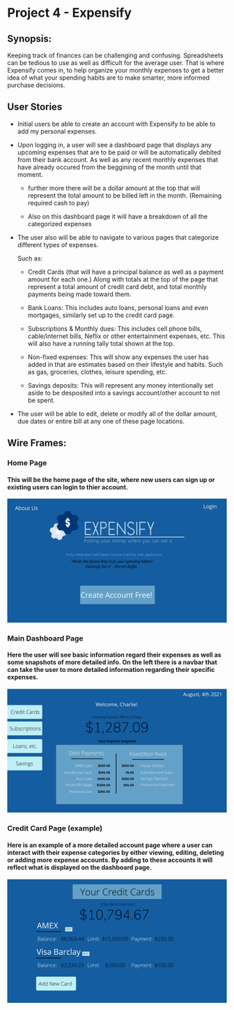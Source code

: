 # Project 4 - Expensify

## Synopsis: 

Keeping track of finances can be challenging and confusing.  Spreadsheets can be tedious to use as well as difficult for the average user.  That is where Expensify comes in, to help organize your monthly expenses to get a better idea of what your spending habits are to make smarter, more informed purchase decisions. 


## User Stories 

- Initial users be able to create an account with Expensify to be able to add my personal expenses. 

- Upon logging in, a user will see a dashboard page that displays any upcoming expenses that are to be paid or will be automatically debited from their bank account.  As well as any recent monthly expenses that have already occured from the beggining of the month until that moment.  

    - further more there will be a dollar amount at the top that will represent the total amount to be billed left in the month. (Remaining required cash to pay) 

    - Also on this dashboard page it will have a breakdown of all the categorized expenses

- The user also will be able to navigate to various pages that categorize different types of expenses. 

    Such as:  

    - Credit Cards (that will have a principal balance as well as a payment amount for each one.)  Along with totals at the top of the page that represent a total amount of credit card debt, and total monthly payments being made toward them. 

    - Bank Loans:  This includes auto loans, personal loans and even mortgages, similarly set up to the credit card page.

    - Subscriptions & Monthly dues:  This includes cell phone bills, cable/internet bills, Neflix or other entertainment expenses, etc.   This will also have a running tally total shown at the top.

    - Non-fixed expenses:  This will show any expenses the user has added in that are estimates based on their lifestyle and habits.  Such as gas, groceries, clothes, leisure spending, etc. 

    - Savings deposits:  This will represent any money intentionally set aside to be desposited into a savings account/other account to not be spent.  


- The user will be able to edit, delete or modify all of the dollar amount, due dates or entire bill at any one of these page locations.  


 
## Wire Frames:

### Home Page
#### This will be the home page of the site, where new users can sign up or existing users can login to thier account. 

![Dashboard](imgs/home.png)

### Main Dashboard Page
#### Here the user will see basic information regard their expenses as well as some snapshots of more detailed info. On the left there is a navbar that can take the user to more detailed information regarding their specific expenses. 

![Dashboard](imgs/dashboard.png)
### Credit Card Page (example)
#### Here is an example of a more detailed account page where a user can interact with their expense categories by either viewing, editing, deleting or adding more expense accounts. By adding to these accounts it will reflect what is displayed on the dashboard page. 

![Dashboard](imgs/creditcard.png)